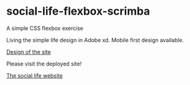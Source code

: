 # social-life-flexbox-scrimba

A simple CSS flexbox exercise

Living the simple life design in Adobe xd. Mobile first design available.

[Design of the site](https://xd.adobe.com/spec/75d448ea-569a-4b7e-721b-9bbd3b2b97b9-03e5/grid)

Please visit the deployed site!

[The social life website](https://social-life-flexbox-scrimba.vercel.app/)
